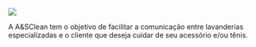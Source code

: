 
![](https://github.com/MuriloGomesMunhoz/A-SClean/blob/main/image/logo_new.jpeg)

A A&SClean tem o objetivo de facilitar a comunicação entre lavanderias especializadas e o cliente que deseja cuidar de seu acessório e/ou tênis.
